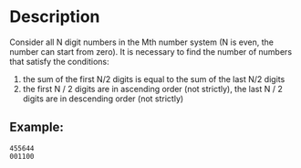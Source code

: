 # Description

Consider all N digit numbers in the Mth number system (N is even, the number can start from zero).
It is necessary to find the number of numbers that satisfy the conditions:
1) the sum of the first N/2 digits is equal to the sum of the last N/2 digits
2) the first N / 2 digits are in ascending order (not strictly), the last N / 2 digits are in descending order (not strictly)

## Example:
``` 
455644
001100
```